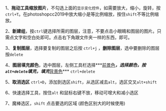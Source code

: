 1、**拖动工具缩放图片**，不勾选上面的`显示变化控件`，如需要放大，缩小，旋转，按`ctrl+T`。在photoshopcc2019中放大缩小是等比例缩放，按住`shift`不等比例缩放。

2、**新建组**，按`ctrl`键选择所需的图层，注意，不要点击小眼睛和图层的图片。只需点文字和空白处即可。点击右下角跟文件夹一样的东西，即可。

3、**复制图层**，选择要复制的图层之后按 `ctrl+j` ，**删除图层**，选中要删除的图层按`delete`

4、**图层填充颜色**，选中图层，左侧工具栏选择***<u>前景色</u>***，选择颜色，按`alt+delete`填充，填充***<u>背景色</u>*** `ctrl+delete`

5、**取消选区** `ctrl+D`，添加到选区`shift`，从选区减去`alt`，选区交叉`alt+shift`

6、快速选择工具，按住`alt` 和鼠标右键不放，移动可增大和减小选区

7、魔棒选区，`shift`  点击要选的区域 (颜色区别大的时候使用)

